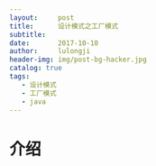 ```yaml
---
layout:     post
title:      设计模式之工厂模式
subtitle:  
date:       2017-10-10
author:     lulongji
header-img: img/post-bg-hacker.jpg
catalog: true
tags:
   - 设计模式
   - 工厂模式
   - java
---
```


# 介绍

